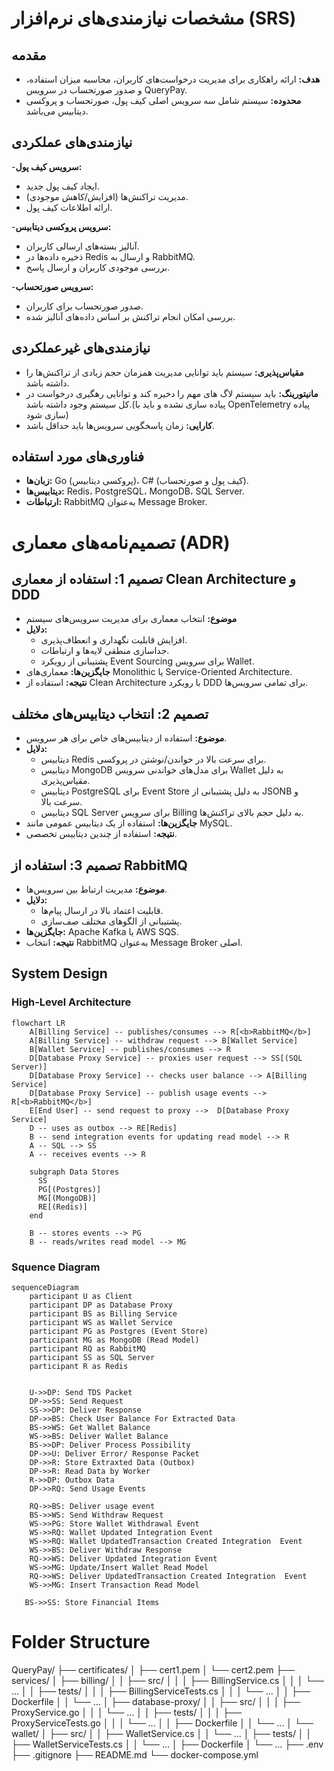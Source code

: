 # مشخصات نیازمندی‌های نرم‌افزار (SRS)

## مقدمه
- **هدف:** ارائه راهکاری برای مدیریت درخواست‌های کاربران، محاسبه میزان استفاده، و صدور صورتحساب در سرویس QueryPay.
- **محدوده:** سیستم شامل سه سرویس اصلی کیف پول، صورتحساب و پروکسی دیتابیس می‌باشد.

## نیازمندی‌های عملکردی
-**سرویس کیف پول:**
   - ایجاد کیف پول جدید.
   - مدیریت تراکنش‌ها (افزایش/کاهش موجودی).
   - ارائه اطلاعات کیف پول.

-**سرویس پروکسی دیتابیس:**
   - آنالیز بسته‌های ارسالی کاربران.
   - ذخیره داده‌ها در Redis و ارسال به RabbitMQ.
   - بررسی موجودی کاربران و ارسال پاسخ.

-**سرویس صورتحساب:**
   - صدور صورتحساب برای کاربران.
   - بررسی امکان انجام تراکنش بر اساس داده‌های آنالیز شده.

## نیازمندی‌های غیرعملکردی
- **مقیاس‌پذیری:** سیستم باید توانایی مدیریت همزمان حجم زیادی از تراکنش‌ها را داشته باشد.
- **مانیتورینگ:** باید سیستم لاگ های مهم را دخیره کند و توانایی رهگیری درخواست در کل سیستم وجود داشته باشد.(پیاده سازی نشده و باید با OpenTelemetry پیاده سازی شود)
- **کارایی:** زمان پاسخگویی سرویس‌ها باید حداقل باشد.

## فناوری‌های مورد استفاده
- **زبان‌ها:** Go (پروکسی دیتابیس)، C# (کیف پول و صورتحساب).
- **دیتابیس‌ها:** Redis، PostgreSQL، MongoDB، SQL Server.
- **ارتباطات:** RabbitMQ به‌عنوان Message Broker.


# تصمیم‌نامه‌های معماری (ADR)

## تصمیم 1: استفاده از معماری Clean Architecture و DDD
- **موضوع:** انتخاب معماری برای مدیریت سرویس‌های سیستم
- **دلایل:**
  - افزایش قابلیت نگهداری و انعطاف‌پذیری.
  - جداسازی منطقی لایه‌ها و ارتباطات.
  - پشتیبانی از رویکرد Event Sourcing برای سرویس Wallet.
- **جایگزین‌ها:** معماری‌های Monolithic یا Service-Oriented Architecture.
- **نتیجه:** استفاده از Clean Architecture با رویکرد DDD برای تمامی سرویس‌ها.

## تصمیم 2: انتخاب دیتابیس‌های مختلف
- **موضوع:** استفاده از دیتابیس‌های خاص برای هر سرویس.
- **دلایل:**
  - دیتابیس Redis برای سرعت بالا در خواندن/نوشتن در پروکسی.
  - دیتابیس MongoDB برای مدل‌های خواندنی سرویس Wallet به دلیل مقیاس‌پذیری.
  - دیتابیس PostgreSQL برای Event Store به دلیل پشتیبانی از JSONB و سرعت بالا.
  - دیتابیس SQL Server برای سرویس Billing به دلیل حجم بالای تراکنش‌ها.
- **جایگزین‌ها:** استفاده از یک دیتابیس عمومی مانند MySQL.
- **نتیجه:** استفاده از چندین دیتابیس تخصصی.

## تصمیم 3: استفاده از RabbitMQ
- **موضوع:** مدیریت ارتباط بین سرویس‌ها.
- **دلایل:**
  - قابلیت اعتماد بالا در ارسال پیام‌ها.
  - پشتیبانی از الگوهای مختلف صف‌سازی.
- **جایگزین‌ها:** Apache Kafka یا AWS SQS.
- **نتیجه:** انتخاب RabbitMQ به‌عنوان Message Broker اصلی.





## System Design 

### High-Level Architecture

```mermaid
flowchart LR
    A[Billing Service] -- publishes/consumes --> R[<b>RabbitMQ</b>]
    A[Billing Service] -- withdraw request --> B[Wallet Service]
    B[Wallet Service] -- publishes/consumes --> R
    D[Database Proxy Service] -- proxies user request --> SS[(SQL Server)]
    D[Database Proxy Service] -- checks user balance --> A[Billing Service]
    D[Database Proxy Service] -- publish usage events --> R[<b>RabbitMQ</b>]
    E[End User] -- send request to proxy -->  D[Database Proxy Service]
    D -- uses as outbox --> RE[Redis]
    B -- send integration events for updating read model --> R
    A -- SQL --> SS
    A -- receives events --> R

    subgraph Data Stores
      SS
      PG[(Postgres)]
      MG[(MongoDB)]
      RE[(Redis)]
    end

    B -- stores events --> PG
    B -- reads/writes read model --> MG
```
### Squence Diagram
```mermaid
sequenceDiagram
    participant U as Client
    participant DP as Database Proxy
    participant BS as Billing Service
    participant WS as Wallet Service
    participant PG as Postgres (Event Store)
    participant MG as MongoDB (Read Model)
    participant RQ as RabbitMQ
    participant SS as SQL Server
    participant R as Redis
    

    U->>DP: Send TDS Packet
    DP->>SS: Send Request
    SS->>DP: Deliver Response
    DP->>BS: Check User Balance For Extracted Data
    BS->>WS: Get Wallet Balance
    WS->>BS: Deliver Wallet Balance
    BS->>DP: Deliver Process Possibility
    DP->>U: Deliver Error/ Response Packet
    DP->>R: Store Extraxted Data (Outbox)
    DP->>R: Read Data by Worker
    R->>DP: Outbox Data
    DP->>RQ: Send Usage Events
   
    RQ->>BS: Deliver usage event
    BS->>WS: Send Withdraw Request
    WS->>PG: Store Wallet Withdrawal Event
    WS->>RQ: Wallet Updated Integration Event
    WS->>RQ: Wallet UpdatedTransaction Created Integration  Event
    WS->>BS: Deliver Withdraw Response
    RQ->>WS: Deliver Updated Integration Event
    WS->>MG: Update/Insert Wallet Read Model
    RQ->>WS: Deliver UpdatedTransaction Created Integration  Event
    WS->>MG: Insert Transaction Read Model 

   BS->>SS: Store Financial Items  

```

# Folder Structure
QueryPay/
├── certificates/
│   ├── cert1.pem
│   └── cert2.pem
├── services/
│   ├── billing/
│   │   ├── src/
│   │   │   ├── BillingService.cs
│   │   │   └── ...
│   │   ├── tests/
│   │   │   ├── BillingServiceTests.cs
│   │   │   └── ...
│   │   ├── Dockerfile
│   │   └── ...
│   ├── database-proxy/
│   │   ├── src/
│   │   │   ├── ProxyService.go
│   │   │   └── ...
│   │   ├── tests/
│   │   │   ├── ProxyServiceTests.go
│   │   │   └── ...
│   │   ├── Dockerfile
│   │   └── ...
│   └── wallet/
│       ├── src/
│       │   ├── WalletService.cs
│       │   └── ...
│       ├── tests/
│       │   ├── WalletServiceTests.cs
│       │   └── ...
│       ├── Dockerfile
│       └── ...
├── .env
├── .gitignore
├── README.md
└── docker-compose.yml

